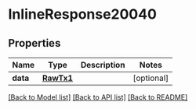 # InlineResponse20040

## Properties
Name | Type | Description | Notes
------------ | ------------- | ------------- | -------------
**data** | [**RawTx1**](RawTx1.md) |  | [optional] 

[[Back to Model list]](../README.md#documentation-for-models) [[Back to API list]](../README.md#documentation-for-api-endpoints) [[Back to README]](../README.md)


